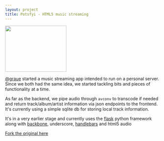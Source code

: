 ```yaml
---
layout: project
title: Potsfyi - HTML5 music streaming
---
```


<a href="/imgs/_posts/potsfyi.png">
  <img src="/imgs/_posts/potsfyi-preview.png"  alt=""  height=150 width=200>
  </a>

[@graue](http://twitter.com/graue) started a music streaming app intended to
run on a personal server. Since we both had the same idea, we started tackling
bits and pieces of functionality at a time.

As far as the backend, we pipe audio through `avconv` to transcode if needed and return track/album/artist information via json endpoints to the frontend. It's currently using a simple sqlite db for storing local track information.

It's in a very earlier stage and currently uses the
[flask](http://flask.pocoo.org/) python framework along with
[backbone](http://backbonejs.org), underscore,
[handlebars](http://handlebarsjs.com) and html5 audio

[Fork the original here](http://github.com/graue/potsfyi)

